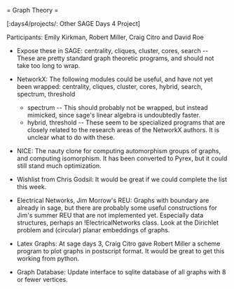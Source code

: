 = Graph Theory =

[:days4/projects/: Other SAGE Days 4 Project]

Participants:  Emily Kirkman, Robert Miller, Craig Citro and David Roe


 * Expose these in SAGE: centrality, cliques, cluster, cores, search -- These are pretty standard graph theoretic programs, and should not take too long to wrap.


 * NetworkX: The following modules could be useful, and have not yet been wrapped: centrality, cliques, cluster, cores, hybrid, search, spectrum, threshold
  
   * spectrum -- This should probably not be wrapped, but instead mimicked, since sage's linear algebra is undoubtedly faster.
   * hybrid, threshold -- These seem to be specialized programs that are closely related to the research areas of the NetworkX authors. It is unclear what to do with these.

 * NICE: The nauty clone for computing automorphism groups of graphs, and computing isomorphism. It has been converted to Pyrex, but it could still stand much optimization.

 * Wishlist from Chris Godsil: It would be great if we could complete the list this week.

 * Electrical Networks, Jim Morrow's REU: Graphs with boundary are already in sage, but there are probably some useful constructions for Jim's summer REU that are not implemented yet. Especially data structures, perhaps an !ElectricalNetworks class.  Look at the Dirichlet problem and (circular) planar embeddings of graphs.

 * Latex Graphs: At sage days 3, Craig Citro gave Robert Miller a scheme program to plot graphs in postscript format. It would be great to get this working from python.

 * Graph Database: Update interface to sqlite database of all graphs with 8 or fewer vertices.

